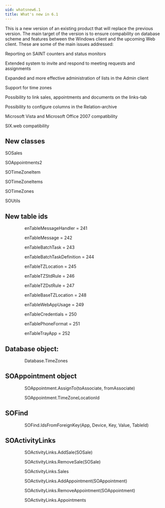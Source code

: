 ```yaml
---
uid: whatsnew6.1
title: What's new in 6.1
---
```


<span lang="EN-US" lang="EN-US"><span lang="EN-US" lang="EN-US">This is a new version of an existing product that will replace the previous version. The main target of the version is to ensure compability on database scheme and features between the Windows client and the upcoming Web client.
These are some of the main issues addressed:</span></span>

<span lang="EN-US" lang="EN-US"><span lang="EN-US" lang="EN-US">Reporting on SAINT counters and status monitors</span></span>

<span lang="EN-US" lang="EN-US"><span lang="EN-US" lang="EN-US">Extended system to invite and respond to meeting requests and assignments</span></span>

<span lang="EN-US" lang="EN-US"><span lang="EN-US" lang="EN-US">Expanded and more effective administration of lists in the Admin client</span></span>

<span lang="EN-US" lang="EN-US"><span lang="EN-US" lang="EN-US">Support for time zones</span></span>

<span lang="EN-US" lang="EN-US"><span lang="EN-US" lang="EN-US">Possibility to link sales, appointments and documents on the links-tab</span></span>

<span lang="EN-US" lang="EN-US"><span lang="EN-US" lang="EN-US">Possibility to configure columns in the Relation-archive</span></span>

<span lang="EN-US" lang="EN-US"><span lang="EN-US" lang="EN-US">Microsoft Vista and Microsoft Office 2007 compatibility</span></span>

<span lang="EN-US" lang="EN-US"><span lang="EN-US" lang="EN-US">SIX.web compatibility</span></span>

<span lang="EN-US" lang="EN-US">New classes</span>
--------------------------------------------------

<span lang="EN-US" lang="EN-US">SOSales</span>

<span lang="EN-US" lang="EN-US">SOAppointments2</span>

<span lang="EN-US" lang="EN-US">SOTimeZoneItem</span>

<span lang="EN-US" lang="EN-US">SOTimeZoneItems</span>

<span lang="EN-US" lang="EN-US">SOTimeZones</span>

<span lang="EN-US" lang="EN-US">SOUtils</span> 

<span lang="EN-US" lang="EN-US">New table ids</span>
----------------------------------------------------

<span lang="EN-US" lang="EN-US">                enTableMessageHandler = 241</span>

<span lang="EN-US" lang="EN-US">                enTableMessage = 242</span>

<span lang="EN-US" lang="EN-US">                enTableBatchTask = 243</span>

<span lang="EN-US" lang="EN-US">                enTableBatchTaskDefinition = 244</span>

<span lang="EN-US" lang="EN-US">                enTableTZLocation = 245</span>

<span lang="EN-US" lang="EN-US">                enTableTZStdRule = 246</span>

<span lang="EN-US" lang="EN-US">                enTableTZDstRule = 247</span>

<span lang="EN-US" lang="EN-US">                enTableBaseTZLocation = 248</span>

<span lang="EN-US" lang="EN-US">                enTableWebAppUsage = 249</span>

<span lang="EN-US" lang="EN-US">                enTableCredentials = 250</span>

<span lang="EN-US" lang="EN-US">               </span> enTablePhoneFormat = 251

                enTableTrayApp = 252

Database object:
----------------

                <span lang="EN-US" lang="EN-US">Database.TimeZones</span>

<span lang="EN-US" lang="EN-US">SOAppointment object</span>
-----------------------------------------------------------

<span lang="EN-US" lang="EN-US">                SOAppointment.AssignTo(toAssociate, fromAssociate)</span>

<span lang="EN-US" lang="EN-US">                SOAppointment.TimeZoneLocationId</span>

<span lang="EN-US" lang="EN-US">SOFind</span>
---------------------------------------------

<span lang="EN-US" lang="EN-US">                SOFind.IdsFromForeignKey(App, Device, Key, Value, TableId)</span>

<span lang="EN-US" lang="EN-US">SOActivityLinks</span>
------------------------------------------------------

<span lang="EN-US" lang="EN-US">                SOActivityLinks.AddSale(SOSale)</span>

<span lang="EN-US" lang="EN-US">                SOActivityLinks.RemoveSale(SOSale)</span>

<span lang="EN-US" lang="EN-US">                SOActivityLinks.Sales</span>

<span lang="EN-US" lang="EN-US">                SOActivityLinks.AddAppointment(SOAppointment)</span>

<span lang="EN-US" lang="EN-US">                SOActivityLinks.RemoveAppointment(SOAppointment)</span>

<span lang="EN-US" lang="EN-US">                SOActivityLinks.Appointments</span>

<span id="SeeAlsoBookmark"></span>